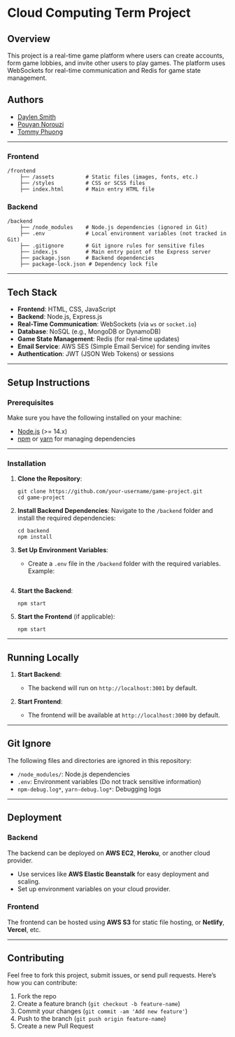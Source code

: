 # Cloud Computing Term Project

## Overview
This project is a real-time game platform where users can create accounts, form game lobbies, and invite other users to play games. The platform uses WebSockets for real-time communication and Redis for game state management.

## Authors

- [Daylen Smith](https://github.com/rockclimber147)
- [Pouyan Norouzi](https://github.com/PouyanNorouzi)
- [Tommy Phuong](https://github.com/TommyPhuongg)

---

### Frontend
```
/frontend
    ├── /assets          # Static files (images, fonts, etc.)
    ├── /styles          # CSS or SCSS files
    ├── index.html       # Main entry HTML file
```

### Backend
```
/backend
    ├── /node_modules    # Node.js dependencies (ignored in Git)
    ├── .env             # Local environment variables (not tracked in Git)
    ├── .gitignore       # Git ignore rules for sensitive files
    ├── index.js         # Main entry point of the Express server
    ├── package.json     # Backend dependencies
    ├── package-lock.json # Dependency lock file
```

---

## Tech Stack

- **Frontend**: HTML, CSS, JavaScript
- **Backend**: Node.js, Express.js
- **Real-Time Communication**: WebSockets (via `ws` or `socket.io`)
- **Database**: NoSQL (e.g., MongoDB or DynamoDB)
- **Game State Management**: Redis (for real-time updates)
- **Email Service**: AWS SES (Simple Email Service) for sending invites
- **Authentication**: JWT (JSON Web Tokens) or sessions

---

## Setup Instructions

### Prerequisites

Make sure you have the following installed on your machine:
- [Node.js](https://nodejs.org/) (>= 14.x)
- [npm](https://www.npmjs.com/) or [yarn](https://yarnpkg.com/) for managing dependencies

---

### Installation

1. **Clone the Repository**:
   ```
   git clone https://github.com/your-username/game-project.git
   cd game-project
   ```

2. **Install Backend Dependencies**:
   Navigate to the `/backend` folder and install the required dependencies:
   ``` 
   cd backend
   npm install
   ```

3. **Set Up Environment Variables**:
   - Create a `.env` file in the `/backend` folder with the required variables. Example:
     ``` 

     ```

4. **Start the Backend**:
   ``` 
   npm start
   ```


5. **Start the Frontend** (if applicable):
   ``` 
   npm start
   ```

---

## Running Locally

1. **Start Backend**:
   - The backend will run on `http://localhost:3001` by default.

2. **Start Frontend**:
   - The frontend will be available at `http://localhost:3000` by default.

---

## Git Ignore

The following files and directories are ignored in this repository:
- `/node_modules/`: Node.js dependencies
- `.env`: Environment variables (Do not track sensitive information)
- `npm-debug.log*`, `yarn-debug.log*`: Debugging logs

---

## Deployment

### Backend

The backend can be deployed on **AWS EC2**, **Heroku**, or another cloud provider. 

- Use services like **AWS Elastic Beanstalk** for easy deployment and scaling.
- Set up environment variables on your cloud provider.

### Frontend

The frontend can be hosted using **AWS S3** for static file hosting, or **Netlify**, **Vercel**, etc.

---

## Contributing

Feel free to fork this project, submit issues, or send pull requests. Here’s how you can contribute:

1. Fork the repo
2. Create a feature branch (`git checkout -b feature-name`)
3. Commit your changes (`git commit -am 'Add new feature'`)
4. Push to the branch (`git push origin feature-name`)
5. Create a new Pull Request
